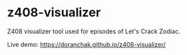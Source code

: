# z408-visualizer
Z408 visualizer tool used for episodes of Let's Crack Zodiac.

Live demo:  https://doranchak.github.io/z408-visualizer/
